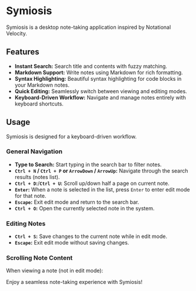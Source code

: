 # Symiosis

Symiosis is a desktop note-taking application inspired by Notational Velocity.

## Features

*   **Instant Search:** Search title and contents with fuzzy matching.
*   **Markdown Support:** Write notes using Markdown for rich formatting.
*   **Syntax Highlighting:** Beautiful syntax highlighting for code blocks in your Markdown notes.
*   **Quick Editing:** Seamlessly switch between viewing and editing modes.
*   **Keyboard-Driven Workflow:** Navigate and manage notes entirely with keyboard shortcuts.


## Usage

Symiosis is designed for a keyboard-driven workflow.

### General Navigation

*   **Type to Search:** Start typing in the search bar to filter notes.
*   **`Ctrl + N` / `Ctrl + P` or `ArrowDown` / `ArrowUp`:** Navigate through the search results (notes list).
*   **`Ctrl + D`:**/**`Ctrl + U`:** Scroll up/down half a page on current note.
*   **`Enter`:** When a note is selected in the list, press `Enter` to enter edit mode for that note.
*   **`Escape`:** Exit edit mode and return to the search bar.
*   **`Ctrl + O`:** Open the currently selected note in the system.

### Editing Notes

*   **`Ctrl + S`:** Save changes to the current note while in edit mode.
*   **`Escape`:** Exit edit mode without saving changes.

### Scrolling Note Content

When viewing a note (not in edit mode):


Enjoy a seamless note-taking experience with Symiosis!
